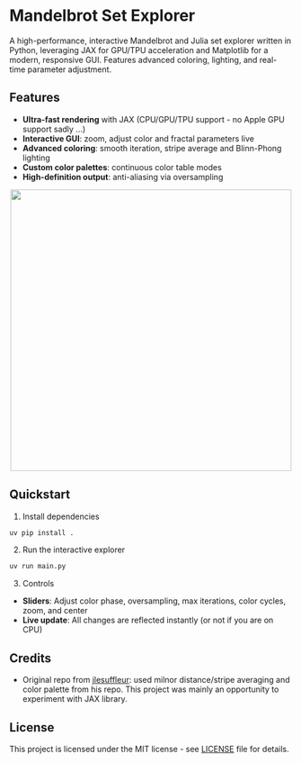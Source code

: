 # Mandelbrot Set Explorer

<!-- ![Mandelbrot Example](https://upload.wikimedia.org/wikipedia/commons/2/21/Mandel_zoom_00_mandelbrot_set.jpg) -->

A high-performance, interactive Mandelbrot and Julia set explorer written in Python, leveraging JAX for GPU/TPU acceleration and Matplotlib for a modern, responsive GUI. Features advanced coloring, lighting, and real-time parameter adjustment.


## Features
- **Ultra-fast rendering** with JAX (CPU/GPU/TPU support - no Apple GPU support sadly ...)
- **Interactive GUI**: zoom, adjust color and fractal parameters live
- **Advanced coloring**: smooth iteration, stripe average and Blinn-Phong lighting
- **Custom color palettes**: continuous color table modes
- **High-definition output**: anti-aliasing via oversampling

<!-- Centered GIF for GitHub markdown (HTML style is ignored by GitHub, so use table hack) -->
<p align="center">
  <img src="img/usage.gif" width="500"/>
</p>



## Quickstart

1. Install dependencies
```sh
uv pip install .
```

2. Run the interactive explorer
```sh
uv run main.py
```

3. Controls
- **Sliders**: Adjust color phase, oversampling, max iterations, color cycles, zoom, and center
- **Live update**: All changes are reflected instantly (or not if you are on CPU)


## Credits
- Original repo from [jlesuffleur](https://github.com/jlesuffleur/gpu_mandelbrot): used milnor distance/stripe averaging and color palette from his repo. This project was mainly an opportunity to experiment with JAX library.


## License
This project is licensed under the MIT license - see [LICENSE](LICENSE) file for details.
